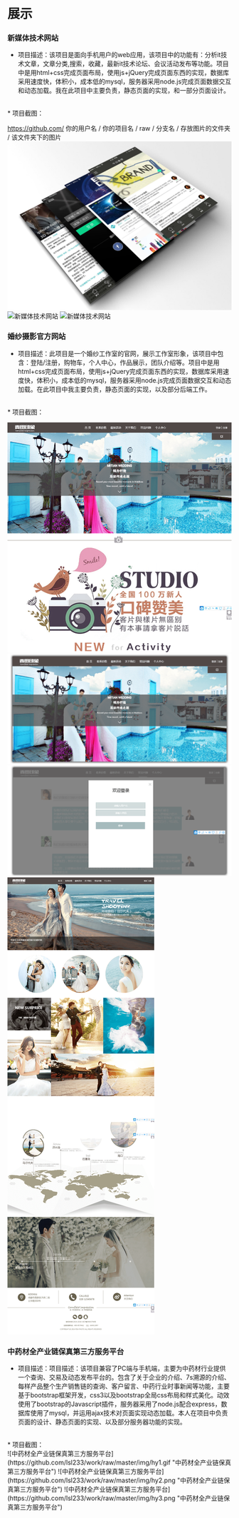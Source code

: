 展示
=========
### 新媒体技术网站
* 项目描述：该项目是面向手机用户的web应用，该项目中的功能有：分析it技术文章，文章分类,搜索，收藏，最新it技术论坛、会议活动发布等功能。项目中是用html+css完成页面布局，使用js+jQuery完成页面东西的实现，数据库采用速度快，体积小，成本低的mysql，服务器采用node.js完成页面数据交互和动态加载。我在此项目中主要负责，静态页面的实现，和一部分页面设计。
<br/>
* 项目截图：
<br/>

https://github.com/ 你的用户名 / 你的项目名 / raw / 分支名 / 存放图片的文件夹 / 该文件夹下的图片
![新媒体技术网站](https://github.com/lsl233/work/raw/master/img/ph1.jpg "新媒体技术网站")  
![新媒体技术网站](https://github.com/lsl233/work/raw/master/img/ph2.png "新媒体技术网站")
![新媒体技术网站](https://github.com/lsl233/work/raw/master/img/ph3.png "新媒体技术网站")

### 婚纱摄影官方网站
* 项目描述：此项目是一个婚纱工作室的官网，展示工作室形象，该项目中包含：登陆/注册，购物车，个人中心，作品展示，团队介绍等。项目中是用html+css完成页面布局，使用js+jQuery完成页面东西的实现，数据库采用速度快，体积小，成本低的mysql，服务器采用node.js完成页面数据交互和动态加载。在此项目中我主要负责，静态页面的实现，以及部分后端工作。
<br/>
* 项目截图：
<br/>

![婚纱摄影](https://github.com/lsl233/work/raw/master/img/hs1.png "婚纱摄影")  
![婚纱摄影](https://github.com/lsl233/work/raw/master/img/hs2.png "婚纱摄影")
![婚纱摄影](https://github.com/lsl233/work/raw/master/img/hs3.png "婚纱摄影")
![婚纱摄影](https://github.com/lsl233/work/raw/master/img/hs4.png "婚纱摄影")

### 中药材全产业链保真第三方服务平台
* 项目描述：项目描述：该项目兼容了PC端与手机端，主要为中药材行业提供一个查询、交易及动态发布平台的。包含了关于企业的介绍、7s溯源的介绍、每样产品整个生产销售链的查询、客户留言、中药行业时事新闻等功能，主要基于bootstrap框架开发，css3以及bootstrap全局css布局和样式美化。动效使用了bootstrap的Javascript插件，服务器采用了node.js配合express，数据库使用了mysql，并运用ajax技术对页面实现动态加载。本人在项目中负责页面的设计、静态页面的实现、以及部分服务器功能的实现。
<br/>
* 项目截图：
<br/>
![中药材全产业链保真第三方服务平台](https://github.com/lsl233/work/raw/master/img/hy1.gif "中药材全产业链保真第三方服务平台")
![中药材全产业链保真第三方服务平台](https://github.com/lsl233/work/raw/master/img/hy2.png "中药材全产业链保真第三方服务平台")
![中药材全产业链保真第三方服务平台](https://github.com/lsl233/work/raw/master/img/hy3.png "中药材全产业链保真第三方服务平台")  

